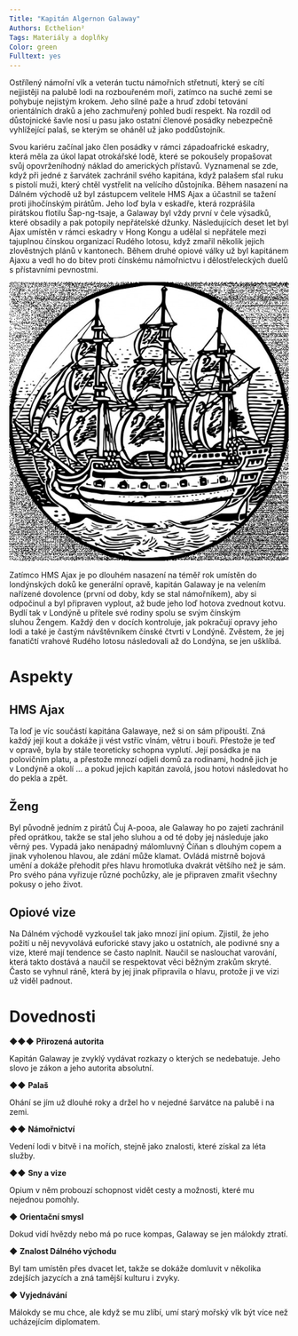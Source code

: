 ```yaml
---
Title: "Kapitán Algernon Galaway"
Authors: Ecthelion²
Tags: Materiály a doplňky
Color: green
Fulltext: yes
---
```

Ostřílený námořní vlk a veterán tuctu námořních střetnutí, který se cítí nejjistěji na palubě lodi na rozbouřeném moři, zatímco na suché zemi se pohybuje nejistým krokem. Jeho silné paže a hruď zdobí tetování orientálních draků a jeho zachmuřený pohled budí respekt. Na rozdíl od důstojnické šavle nosí u pasu jako ostatní členové posádky nebezpečně vyhlížející palaš, se kterým se oháněl už jako poddůstojník.

Svou kariéru začínal jako člen posádky v rámci západoafrické eskadry, která měla za úkol lapat otrokářské lodě, které se pokoušely propašovat svůj opovrženíhodný náklad do amerických přístavů. Vyznamenal se zde, když při jedné z šarvátek zachránil svého kapitána, když palašem sťal ruku s pistolí muži, který chtěl vystřelit na velícího důstojníka. Během nasazení na Dálném východě už byl zástupcem velitele HMS Ajax a účastnil se tažení proti jihočínským pirátům. Jeho loď byla v eskadře, která rozprášila pirátskou flotilu Šap-ng-tsaje, a Galaway byl vždy první v čele výsadků, které obsadily a pak potopily nepřátelské džunky. Následujících deset let byl Ajax umístěn v rámci eskadry v Hong Kongu a udělal si nepřátele mezi tajuplnou čínskou organizací Rudého lotosu, když zmařil několik jejich zlověstných plánů v kantonech. Během druhé opiové války už byl kapitánem Ajaxu a vedl ho do bitev proti čínskému námořnictvu i dělostřeleckých duelů s přístavními pevnostmi.

![obrazek](ship-3191808-960-720-opt.jpg)

Zatímco HMS Ajax je po dlouhém nasazení na téměř rok umístěn do londýnských doků ke generální opravě, kapitán Galaway je na velením nařízené dovolence (první od doby, kdy se stal námořníkem), aby si odpočinul a byl připraven vyplout, až bude jeho loď hotova zvednout kotvu. Bydlí tak v Londýně u přítele své rodiny spolu se svým čínským sluhou Žengem. Každý den v docích kontroluje, jak pokračují opravy jeho lodi a také je častým návštěvníkem čínské čtvrti v Londýně. Zvěstem, že jej fanatičtí vrahové Rudého lotosu následovali až do Londýna, se jen ušklíbá.

# Aspekty

## HMS Ajax

Ta loď je víc součástí kapitána Galawaye, než si on sám připouští. Zná každý její kout a dokáže ji vést vstříc vlnám, větru i bouři. Přestože je teď v opravě, byla by stále teoreticky schopna vyplutí. Její posádka je na polovičním platu, a přestože mnozí odjeli domů za rodinami, hodně jich je v Londýně a okolí … a pokud jejich kapitán zavolá, jsou hotovi následovat ho do pekla a zpět.

## Ženg

Byl původně jedním z pirátů Čuj A-pooa, ale Galaway ho po zajetí zachránil před oprátkou, takže se stal jeho sluhou a od té doby jej následuje jako věrný pes. Vypadá jako nenápadný málomluvný Číňan s dlouhým copem a jinak vyholenou hlavou, ale zdání může klamat. Ovládá mistrně bojová umění a dokáže přehodit přes hlavu hromotluka dvakrát většího než je sám. Pro svého pána vyřizuje různé pochůzky, ale je připraven zmařit všechny pokusy o jeho život.

## Opiové vize

Na Dálném východě vyzkoušel tak jako mnozí jiní opium. Zjistil, že jeho požití u něj nevyvolává euforické stavy jako u ostatních, ale podivné sny a vize, které mají tendence se často naplnit. Naučil se naslouchat varování, která takto dostává a naučil se respektovat věci běžným zrakům skryté. Často se vyhnul ráně, která by jej jinak připravila o hlavu, protože ji ve vizi už viděl padnout.

# Dovednosti

__◆◆◆__ __Přirozená autorita__

<p class="sample">Kapitán Galaway je zvyklý vydávat rozkazy o kterých se nedebatuje. Jeho slovo je zákon a jeho autorita absolutní.</p>

__◆◆__ __Palaš__

<p class="sample">Ohání se jím už dlouhé roky a držel ho v nejedné šarvátce na palubě i na zemi.</p>

__◆◆__ __Námořnictví__

<p class="sample">Vedení lodi v bitvě i na mořích, stejně jako znalosti, které získal za léta služby.</p>

__◆◆__ __Sny a vize__

<p class="sample">Opium v něm probouzí schopnost vidět cesty a možnosti, které mu nejednou pomohly.</p>

__◆__ __Orientační smysl__

<p class="sample">Dokud vidí hvězdy nebo má po ruce kompas, Galaway se jen málokdy ztratí.</p>

__◆__ __Znalost Dálného východu__

<p class="sample">Byl tam umístěn přes dvacet let, takže se dokáže domluvit v několika zdejších jazycích a zná tamější kulturu i zvyky.</p>

__◆__ __Vyjednávání__

<p class="sample">Málokdy se mu chce, ale když se mu zlíbí, umí starý mořský vlk být více než ucházejícím diplomatem.</p>
